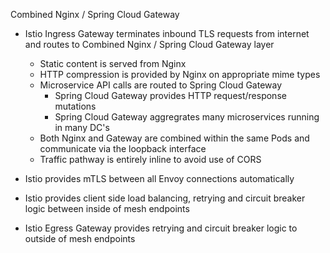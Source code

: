 Combined Nginx / Spring Cloud Gateway

 - Istio Ingress Gateway terminates inbound TLS requests from internet and routes to Combined Nginx / 
 Spring Cloud Gateway layer
 
    - Static content is served from Nginx
    - HTTP compression is provided by Nginx on appropriate mime types
    - Microservice API calls are routed to Spring Cloud Gateway
        - Spring Cloud Gateway provides HTTP request/response mutations
        - Spring Cloud Gateway aggregrates many microservices running in many DC's
    - Both Nginx and Gateway are combined within the same Pods and communicate via the loopback interface 
    - Traffic pathway is entirely inline to avoid use of CORS

 - Istio provides mTLS between all Envoy connections automatically
 - Istio provides client side load balancing, retrying and circuit breaker logic between inside of mesh endpoints
 - Istio Egress Gateway provides retrying and circuit breaker logic to outside of mesh endpoints
  